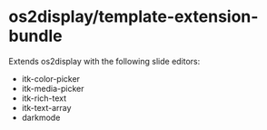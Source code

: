 # os2display/template-extension-bundle

Extends os2display with the following slide editors:

* itk-color-picker
* itk-media-picker
* itk-rich-text
* itk-text-array
* darkmode
